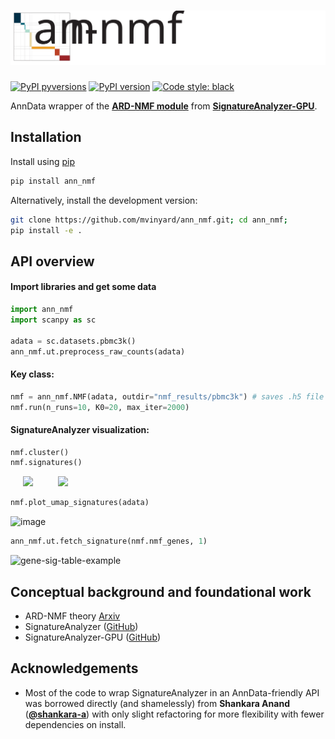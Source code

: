 # ![ann_nmf.logo](docs/imgs/ann_nmf.logo.svg)

[![PyPI pyversions](https://img.shields.io/pypi/pyversions/ann_nmf.svg)](https://pypi.python.org/pypi/ann_nmf/)
[![PyPI version](https://badge.fury.io/py/ann_nmf.svg)](https://badge.fury.io/py/ann_nmf)
[![Code style: black](https://img.shields.io/badge/code%20style-black-000000.svg)](https://github.com/psf/black)

AnnData wrapper of the [**ARD-NMF module**](https://github.com/broadinstitute/SignatureAnalyzer-GPU/blob/master/ARD_NMF.py) from [**SignatureAnalyzer-GPU**](https://github.com/broadinstitute/SignatureAnalyzer-GPU).

## Installation

Install using [pip](https://pypi.org/project/ann-nmf/)
```BASH
pip install ann_nmf
```

Alternatively, install the development version:
```BASH
git clone https://github.com/mvinyard/ann_nmf.git; cd ann_nmf;
pip install -e .
```

## API overview

#### Import libraries and get some data
```python
import ann_nmf
import scanpy as sc

adata = sc.datasets.pbmc3k()
ann_nmf.ut.preprocess_raw_counts(adata)
```

#### Key class:
```python
nmf = ann_nmf.NMF(adata, outdir="nmf_results/pbmc3k") # saves .h5 file
nmf.run(n_runs=10, K0=20, max_iter=2000)
```

#### SignatureAnalyzer visualization:
```python
nmf.cluster()
nmf.signatures()
```
<a><img src="https://user-images.githubusercontent.com/47393421/156896801-a5816aaf-3ecb-466c-8b8b-e92ff20f02bc.png"  height=325 hspace=20></a><a><img src="https://user-images.githubusercontent.com/47393421/156896796-3037dabb-000b-4593-8eb1-161c2d22c62f.png" height=325 hspace=20></a>

```python
nmf.plot_umap_signatures(adata)
```
![image](https://user-images.githubusercontent.com/47393421/156896803-d835c4e0-9fa5-460a-a194-cfc63af2fa77.png)

```python
ann_nmf.ut.fetch_signature(nmf.nmf_genes, 1)
```
<img width="1081" alt="gene-sig-table-example" src="https://user-images.githubusercontent.com/47393421/156896865-a2c0a29e-3b97-4050-ba60-2b75911fa4a1.png">


## Conceptual background and foundational work

* ARD-NMF theory [Arxiv](https://arxiv.org/pdf/1111.6085.pdf)
* SignatureAnalyzer ([GitHub](https://github.com/getzlab/getzlab-SignatureAnalyzer))
* SignatureAnalyzer-GPU ([GitHub](https://github.com/broadinstitute/SignatureAnalyzer-GPU))

## Acknowledgements

* Most of the code to wrap SignatureAnalyzer in an AnnData-friendly API was borrowed directly (and shamelessly) from **Shankara Anand** (**[@shankara-a](https://github.com/shankara-a)**) with only slight refactoring for more flexibility with fewer dependencies on install.
